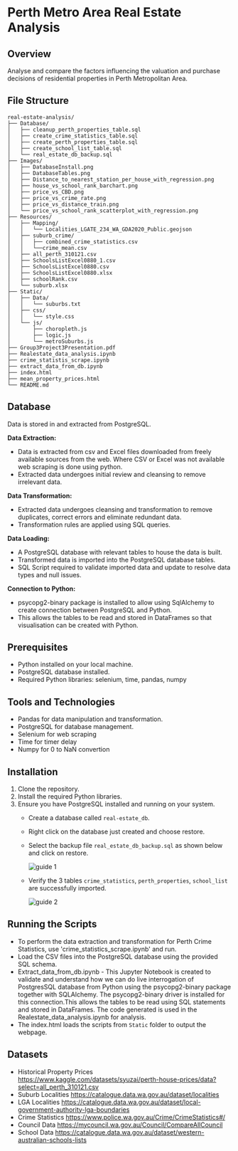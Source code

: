 # Perth Metro Area Real Estate Analysis

## Overview
Analyse and compare the factors influencing the valuation and purchase decisions of residential properties in Perth Metropolitan Area.

## File Structure

```
real-estate-analysis/
├── Database/
│   ├── cleanup_perth_properties_table.sql
│   ├── create_crime_statistics_table.sql
│   ├── create_perth_properties_table.sql
│   ├── create_school_list_table.sql
│   └── real_estate_db_backup.sql
├── Images/
│   ├── DatabaseInstall.png
│   ├── DatabaseTables.png
│   ├── Distance_to_nearest_station_per_house_with_regression.png
│   ├── house_vs_school_rank_barchart.png
│   ├── price_vs_CBD.png
│   ├── price_vs_crime_rate.png
│   ├── price_vs_distance_train.png
│   └── price_vs_school_rank_scatterplot_with_regression.png
├── Resources/
│   ├── Mapping/
│   │   └── Localities_LGATE_234_WA_GDA2020_Public.geojson
│   ├── suburb_crime/
│   │   ├── combined_crime_statistics.csv
│   │   └──crime_mean.csv
│   ├── all_perth_310121.csv
│   ├── SchoolsListExcel0880_1.csv
│   ├── SchoolsListExcel0880.csv
│   ├── SchoolsListExcel0880.xlsx
│   ├── schoolRank.csv
│   └── suburb.xlsx
├── Static/
│   ├── Data/
│   │   └── suburbs.txt
│   ├── css/
│   │   └── style.css
│   └── js/
│       ├── choropleth.js
│       ├── logic.js
│       └── metroSuburbs.js
├── Group3Project3Presentation.pdf
├── Realestate_data_analysis.ipynb
├── crime_statistis_scrape.ipynb
├── extract_data_from_db.ipynb
├── index.html
├── mean_property_prices.html
└── README.md
```
## ****Database****

Data is stored in and extracted from PostgreSQL.

**Data Extraction:**
 - Data is extracted from csv and Excel files downloaded from freely available sources from the web.  Where CSV or Excel was not available web scraping is done using python. 
 - Extracted data undergoes initial review and cleansing to remove irrelevant data.

**Data Transformation:**
 - Extracted data undergoes cleansing and transformation to remove duplicates, correct errors and eliminate redundant data.
 - Transformation rules are applied using SQL queries.
 
**Data Loading:**
 - A PostgreSQL database with relevant tables to house the data is built.
 - Transformed data is imported into the PostgreSQL database tables.
 - SQL Script required to validate imported data and update to resolve data types and null issues. 
 
**Connection to Python:**
 - psycopg2-binary package is installed to allow using SqlAlchemy to create connection between PostgreSQL and Python. 
 - This allows the tables to be read and stored in DataFrames so that visualisation can be created with Python.

## Prerequisites

- Python installed on your local machine.
- PostgreSQL database installed.
- Required Python libraries: selenium, time, pandas, numpy

## Tools and Technologies

- Pandas for data manipulation and transformation.
- PostgreSQL for database management.
- Selenium for web scraping
- Time for timer delay
- Numpy for 0 to NaN convertion

## Installation

1. Clone the repository.
2. Install the required Python libraries.
3. Ensure you have PostgreSQL installed and running on your system.
   - Create a database called ```real-estate_db```.
   - Right click on the database just created and choose restore.
   - Select the backup file ```real_estate_db_backup.sql``` as shown below and click on restore.

     ![guide 1](https://github.com/thenrymy/real-estate-analysis/blob/da3d92d3a32e36723fd2cdb9148ab193467f34d3/Images/DatabaseInstall.png)
   - Verify the 3 tables ```crime_statistics```, ```perth_properties```, ```school_list``` are successfully imported.

     ![guide 2](https://github.com/thenrymy/real-estate-analysis/blob/58eb8bde239578fd8e573aeda7c03030c8884f88/Images/DatabaseTables.png)

## Running the Scripts

- To perform the data extraction and transformation for Perth Crime Statistics, use 'crime_statistics_scrape.ipynb' and run.
- Load the CSV files into the PostgreSQL database using the provided SQL schema.
- Extract_data_from_db.ipynb - This Jupyter Notebook is created to validate and understand how we can do live interrogation of PostgresSQL database from Python using the psycopg2-binary package together with SQLAlchemy. ​The psycopg2-binary driver is installed for this connection. ​This allows the tables to be read using SQL statements and stored in DataFrames. The code generated is used in the Realestate_data_analysis.ipynb for analysis.
- The index.html loads the scripts from `Static` folder to output the webpage.

## Datasets
- Historical Property Prices https://www.kaggle.com/datasets/syuzai/perth-house-prices/data?select=all_perth_310121.csv
- Suburb Localities https://catalogue.data.wa.gov.au/dataset/localities
- LGA Localities https://catalogue.data.wa.gov.au/dataset/local-government-authority-lga-boundaries
- Crime Statistics https://www.police.wa.gov.au/Crime/CrimeStatistics#/
- Council Data https://mycouncil.wa.gov.au/Council/CompareAllCouncil
- School Data https://catalogue.data.wa.gov.au/dataset/western-australian-schools-lists
